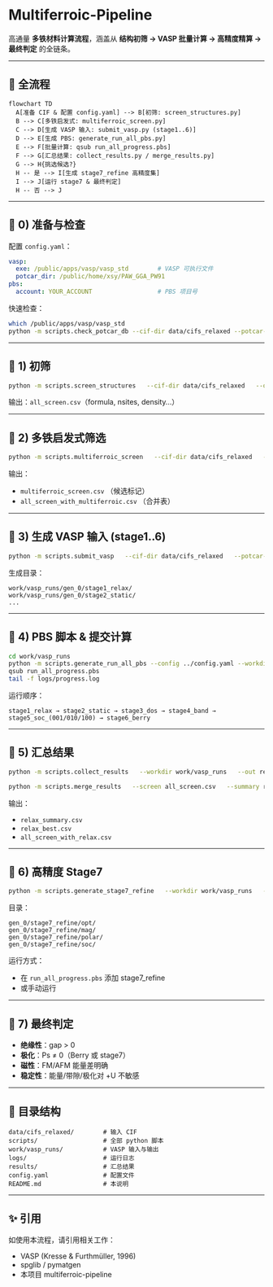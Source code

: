 # Multiferroic-Pipeline

高通量 **多铁材料计算流程**，涵盖从 **结构初筛 → VASP 批量计算 → 高精度精算 → 最终判定** 的全链条。

---

## 📌 全流程

```mermaid
flowchart TD
  A[准备 CIF & 配置 config.yaml] --> B[初筛: screen_structures.py]
  B --> C[多铁启发式: multiferroic_screen.py]
  C --> D[生成 VASP 输入: submit_vasp.py (stage1..6)]
  D --> E[生成 PBS: generate_run_all_pbs.py]
  E --> F[批量计算: qsub run_all_progress.pbs]
  F --> G[汇总结果: collect_results.py / merge_results.py]
  G --> H{挑选候选?}
  H -- 是 --> I[生成 stage7_refine 高精度集]
  I --> J[运行 stage7 & 最终判定]
  H -- 否 --> J
```

---

## 🔹 0) 准备与检查

配置 `config.yaml`：

```yaml
vasp:
  exe: /public/apps/vasp/vasp_std        # VASP 可执行文件
  potcar_dir: /public/home/xsy/PAW_GGA_PW91
pbs:
  account: YOUR_ACCOUNT                  # PBS 项目号
```

快速检查：

```bash
which /public/apps/vasp/vasp_std
python -m scripts.check_potcar_db --cif-dir data/cifs_relaxed --potcar-dir /public/home/xsy/PAW_GGA_PW91
```

---

## 🔹 1) 初筛

```bash
python -m scripts.screen_structures   --cif-dir data/cifs_relaxed   --out all_screen.csv   --limit 0
```

输出：`all_screen.csv`（formula, nsites, density…）

---

## 🔹 2) 多铁启发式筛选

```bash
python -m scripts.multiferroic_screen   --cif-dir data/cifs_relaxed   --out multiferroic_screen.csv   --merge-all-screen
```

输出：
- `multiferroic_screen.csv` （候选标记）
- `all_screen_with_multiferroic.csv` （合并表）

---

## 🔹 3) 生成 VASP 输入 (stage1..6)

```bash
python -m scripts.submit_vasp   --cif-dir data/cifs_relaxed   --potcar-dir /public/home/xsy/PAW_GGA_PW91   --config config.yaml   --limit 0   --workdir work/vasp_runs
```

生成目录：

```
work/vasp_runs/gen_0/stage1_relax/
work/vasp_runs/gen_0/stage2_static/
...
```

---

## 🔹 4) PBS 脚本 & 提交计算

```bash
cd work/vasp_runs
python -m scripts.generate_run_all_pbs --config ../config.yaml --workdir . --out run_all.pbs
qsub run_all_progress.pbs
tail -f logs/progress.log
```

运行顺序：
```
stage1_relax → stage2_static → stage3_dos → stage4_band → stage5_soc_(001/010/100) → stage6_berry
```

---

## 🔹 5) 汇总结果

```bash
python -m scripts.collect_results   --workdir work/vasp_runs   --out relax_summary.csv   --best relax_best.csv

python -m scripts.merge_results   --screen all_screen.csv   --summary relax_summary.csv   --out all_screen_with_relax.csv
```

输出：
- `relax_summary.csv`
- `relax_best.csv`
- `all_screen_with_relax.csv`

---

## 🔹 6) 高精度 Stage7

```bash
python -m scripts.generate_stage7_refine   --workdir work/vasp_runs   --indices 0,2,5   --potcar-dir /public/home/xsy/PAW_GGA_PW91
```

目录：

```
gen_0/stage7_refine/opt/
gen_0/stage7_refine/mag/
gen_0/stage7_refine/polar/
gen_0/stage7_refine/soc/
```

运行方式：
- 在 `run_all_progress.pbs` 添加 stage7_refine
- 或手动运行

---

## 🔹 7) 最终判定

- **绝缘性**：gap > 0
- **极化**：Ps ≠ 0（Berry 或 stage7）
- **磁性**：FM/AFM 能量差明确
- **稳定性**：能量/带隙/极化对 +U 不敏感

---

## 📂 目录结构

```
data/cifs_relaxed/        # 输入 CIF
scripts/                  # 全部 python 脚本
work/vasp_runs/           # VASP 输入与输出
logs/                     # 运行日志
results/                  # 汇总结果
config.yaml               # 配置文件
README.md                 # 本说明
```

---

## ✨ 引用

如使用本流程，请引用相关工作：
- VASP (Kresse & Furthmüller, 1996)
- spglib / pymatgen
- 本项目 multiferroic-pipeline
